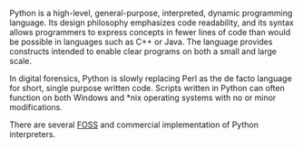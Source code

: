 Python is a high-level, general-purpose, interpreted, dynamic
programming language. Its design philosophy emphasizes code readability,
and its syntax allows programmers to express concepts in fewer lines of
code than would be possible in languages such as C++ or Java. The
language provides constructs intended to enable clear programs on both a
small and large scale.

In digital forensics, Python is slowly replacing Perl as the de facto
language for short, single purpose written code. Scripts written in
Python can often function on both Windows and \*nix operating systems
with no or minor modifications.

There are several [FOSS](Free_and_Open-source_Software "wikilink") and
commercial implementation of Python interpreters.